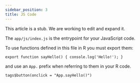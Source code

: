 ```yaml
---
sidebar_position: 3
title: JS Code
---
```


<p class="alert alert-warning">
This article is a stub. We are working to edit and expand it.
</p>

The `app/js/index.js` is the entrypoint for your JavaScript code.

To use functions defined in this file in R you must export them:

    export function sayHello() { console.log('Hello!'); }

and use an `App.` prefix when referring to them in your R code.

    tags$button(onclick = "App.sayHello()")

